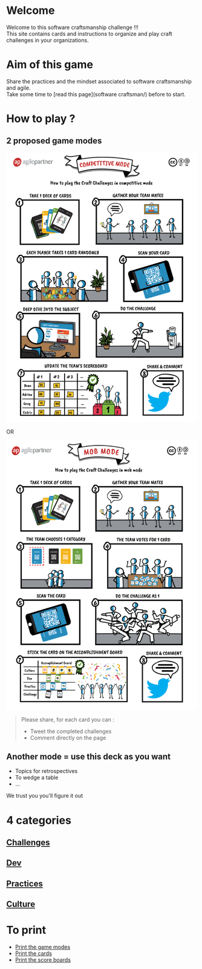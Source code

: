 # Welcome

Welcome to this software craftsmanship challenge !!!  
This site contains cards and instructions to organize and play craft challenges in your organizations.  

# Aim of this game
Share the practices and the mindset associated to software craftsmanship and agile.  
Take some time to [read this page](software craftsman/) before to start.

# How to play ?
## 2 proposed game modes
![competitive mode](images/competitive-mode.png)

OR

![mob mode](images/mob-mode.png)

> Please share, for each card you can :
> * Tweet the completed challenges
> * Comment directly on the page

## Another mode = use this deck as you want
* Topics for retrospectives
* To wedge a table
* ...

We trust you you'll figure it out

# 4 categories

## [Challenges](challenges/)
## [Dev](dev/)  
## [Practices](practices/)
## [Culture](culture/)  

# To print
* [Print the game modes](files/craft-challenges-modes.pdf)
* [Print the cards](files/craft-challenges-cards.pdf)
* [Print the score boards](files/scoreboards.pdf)